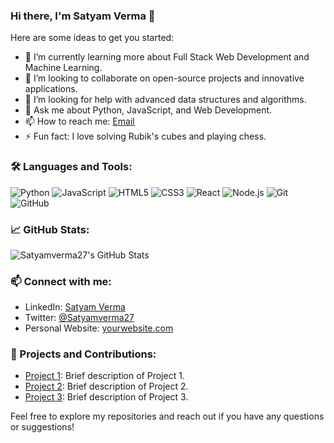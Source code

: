 ### Hi there, I'm Satyam Verma 👋

Here are some ideas to get you started:

- 🌱 I’m currently learning more about Full Stack Web Development and Machine Learning.
- 👯 I’m looking to collaborate on open-source projects and innovative applications.
- 🤔 I’m looking for help with advanced data structures and algorithms.
- 💬 Ask me about Python, JavaScript, and Web Development.
- 📫 How to reach me: [Email](satyamverma272727@gmail.com)
- ⚡ Fun fact: I love solving Rubik's cubes and playing chess.

### 🛠️ Languages and Tools:
![Python](https://img.shields.io/badge/-Python-000?&logo=Python)
![JavaScript](https://img.shields.io/badge/-JavaScript-000?&logo=JavaScript)
![HTML5](https://img.shields.io/badge/-HTML5-000?&logo=HTML5)
![CSS3](https://img.shields.io/badge/-CSS3-000?&logo=CSS3&logoColor=1572B6)
![React](https://img.shields.io/badge/-React-000?&logo=React)
![Node.js](https://img.shields.io/badge/-Node.js-000?&logo=node.js)
![Git](https://img.shields.io/badge/-Git-000?&logo=git)
![GitHub](https://img.shields.io/badge/-GitHub-000?&logo=github)

### 📈 GitHub Stats:
![Satyamverma27's GitHub Stats](https://github-readme-stats.vercel.app/api?username=Satyamverma27&show_icons=true&hide_border=true)

### 📫 Connect with me:
- LinkedIn: [Satyam Verma](https://www.linkedin.com/in/your-linkedin-profile/)
- Twitter: [@Satyamverma27](https://twitter.com/your-twitter-handle)
- Personal Website: [yourwebsite.com](http://yourwebsite.com)

### 🔭 Projects and Contributions:
- [Project 1](https://github.com/Satyamverma27/project1): Brief description of Project 1.
- [Project 2](https://github.com/Satyamverma27/project2): Brief description of Project 2.
- [Project 3](https://github.com/Satyamverma27/project3): Brief description of Project 3.

Feel free to explore my repositories and reach out if you have any questions or suggestions!
